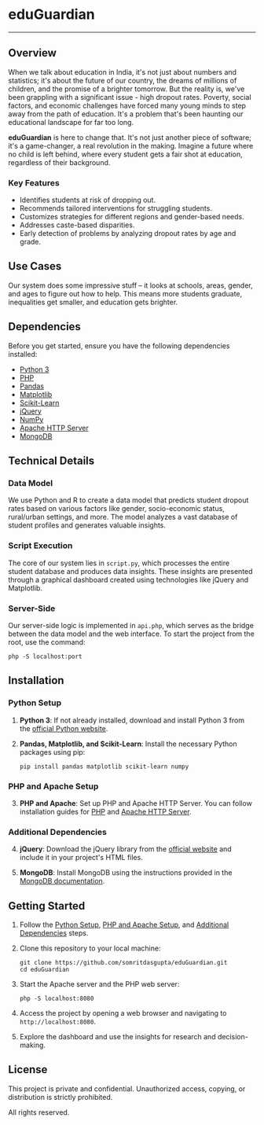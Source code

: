 # eduGuardian

---

## Overview

When we talk about education in India, it's not just about numbers and statistics; it's about the future of our country, the dreams of millions of children, and the promise of a brighter tomorrow. But the reality is, we've been grappling with a significant issue - high dropout rates. Poverty, social factors, and economic challenges have forced many young minds to step away from the path of education. It's a problem that's been haunting our educational landscape for far too long.

**eduGuardian** is here to change that. It's not just another piece of software; it's a game-changer, a real revolution in the making. Imagine a future where no child is left behind, where every student gets a fair shot at education, regardless of their background.

### Key Features

- Identifies students at risk of dropping out.
- Recommends tailored interventions for struggling students.
- Customizes strategies for different regions and gender-based needs.
- Addresses caste-based disparities.
- Early detection of problems by analyzing dropout rates by age and grade.

## Use Cases

Our system does some impressive stuff – it looks at schools, areas, gender, and ages to figure out how to help. This means more students graduate, inequalities get smaller, and education gets brighter.

## Dependencies

Before you get started, ensure you have the following dependencies installed:

- [Python 3](https://www.python.org/downloads/)
- [PHP](https://www.php.net/manual/en/install.php)
- [Pandas](https://pandas.pydata.org/pandas-docs/stable/getting_started/install.html)
- [Matplotlib](https://matplotlib.org/stable/users/installing.html)
- [Scikit-Learn](https://scikit-learn.org/stable/install.html)
- [jQuery](https://jquery.com/download/)
- [NumPy](https://numpy.org/install/)
- [Apache HTTP Server](https://httpd.apache.org/download.cgi)
- [MongoDB](https://www.mongodb.com/try/download/community)

## Technical Details

### Data Model

We use Python and R to create a data model that predicts student dropout rates based on various factors like gender, socio-economic status, rural/urban settings, and more. The model analyzes a vast database of student profiles and generates valuable insights.

### Script Execution

The core of our system lies in `script.py`, which processes the entire student database and produces data insights. These insights are presented through a graphical dashboard created using technologies like jQuery and Matplotlib.

### Server-Side

Our server-side logic is implemented in `api.php`, which serves as the bridge between the data model and the web interface. To start the project from the root, use the command:

```shell
php -S localhost:port
```

## Installation

### Python Setup

1. **Python 3**: If not already installed, download and install Python 3 from the [official Python website](https://www.python.org/downloads/).

2. **Pandas, Matplotlib, and Scikit-Learn**: Install the necessary Python packages using pip:

   ```shell
   pip install pandas matplotlib scikit-learn numpy
   ```

### PHP and Apache Setup

3. **PHP and Apache**: Set up PHP and Apache HTTP Server. You can follow installation guides for [PHP](https://www.php.net/manual/en/install.php) and [Apache HTTP Server](https://httpd.apache.org/download.cgi).

### Additional Dependencies

4. **jQuery**: Download the jQuery library from the [official website](https://jquery.com/download/) and include it in your project's HTML files.

5. **MongoDB**: Install MongoDB using the instructions provided in the [MongoDB documentation](https://www.mongodb.com/try/download/community).

## Getting Started

1. Follow the [Python Setup](#python-setup), [PHP and Apache Setup](#php-and-apache-setup), and [Additional Dependencies](#additional-dependencies) steps.

2. Clone this repository to your local machine:

   ```shell
   git clone https://github.com/somritdasgupta/eduGuardian.git
   cd eduGuardian
   ```

3. Start the Apache server and the PHP web server:

   ```shell
   php -S localhost:8080
   ```

4. Access the project by opening a web browser and navigating to `http://localhost:8080`.

5. Explore the dashboard and use the insights for research and decision-making.

## License
This project is private and confidential. Unauthorized access, copying, or distribution is strictly prohibited.

All rights reserved.

